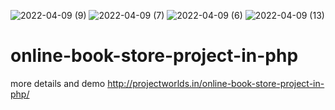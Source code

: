 ![2022-04-09 (9)](https://user-images.githubusercontent.com/87483774/162607503-21ea7176-6081-4db3-84cf-5dbd64a0bffb.png)
![2022-04-09 (7)](https://user-images.githubusercontent.com/87483774/162607448-5cc94299-3cd7-46df-95f8-b45598b629c4.png)
![2022-04-09 (6)](https://user-images.githubusercontent.com/87483774/162607463-8b5692ce-b408-4bc2-b780-856fd5fff3ed.png)
![2022-04-09 (13)](https://user-images.githubusercontent.com/87483774/162607329-f0faf07f-8114-4bd8-837c-68627376220d.png)
# online-book-store-project-in-php
more details and demo http://projectworlds.in/online-book-store-project-in-php/
